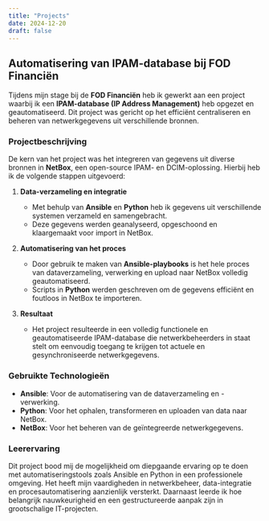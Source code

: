 ```yaml
---
title: "Projects"
date: 2024-12-20
draft: false
---
```


## Automatisering van IPAM-database bij FOD Financiën

Tijdens mijn stage bij de **FOD Financiën** heb ik gewerkt aan een project waarbij ik een **IPAM-database (IP Address Management)** heb opgezet en geautomatiseerd. Dit project was gericht op het efficiënt centraliseren en beheren van netwerkgegevens uit verschillende bronnen.

### Projectbeschrijving

De kern van het project was het integreren van gegevens uit diverse bronnen in **NetBox**, een open-source IPAM- en DCIM-oplossing. Hierbij heb ik de volgende stappen uitgevoerd:

1. **Data-verzameling en integratie**  
   - Met behulp van **Ansible** en **Python** heb ik gegevens uit verschillende systemen verzameld en samengebracht.
   - Deze gegevens werden geanalyseerd, opgeschoond en klaargemaakt voor import in NetBox.

2. **Automatisering van het proces**  
   - Door gebruik te maken van **Ansible-playbooks** is het hele proces van dataverzameling, verwerking en upload naar NetBox volledig geautomatiseerd.
   - Scripts in **Python** werden geschreven om de gegevens efficiënt en foutloos in NetBox te importeren.

3. **Resultaat**  
   - Het project resulteerde in een volledig functionele en geautomatiseerde IPAM-database die netwerkbeheerders in staat stelt om eenvoudig toegang te krijgen tot actuele en gesynchroniseerde netwerkgegevens.

### Gebruikte Technologieën

- **Ansible**: Voor de automatisering van de dataverzameling en -verwerking.  
- **Python**: Voor het ophalen, transformeren en uploaden van data naar NetBox.  
- **NetBox**: Voor het beheren van de geïntegreerde netwerkgegevens.  

### Leerervaring

Dit project bood mij de mogelijkheid om diepgaande ervaring op te doen met automatiseringstools zoals Ansible en Python in een professionele omgeving. Het heeft mijn vaardigheden in netwerkbeheer, data-integratie en procesautomatisering aanzienlijk versterkt. Daarnaast leerde ik hoe belangrijk nauwkeurigheid en een gestructureerde aanpak zijn in grootschalige IT-projecten.


